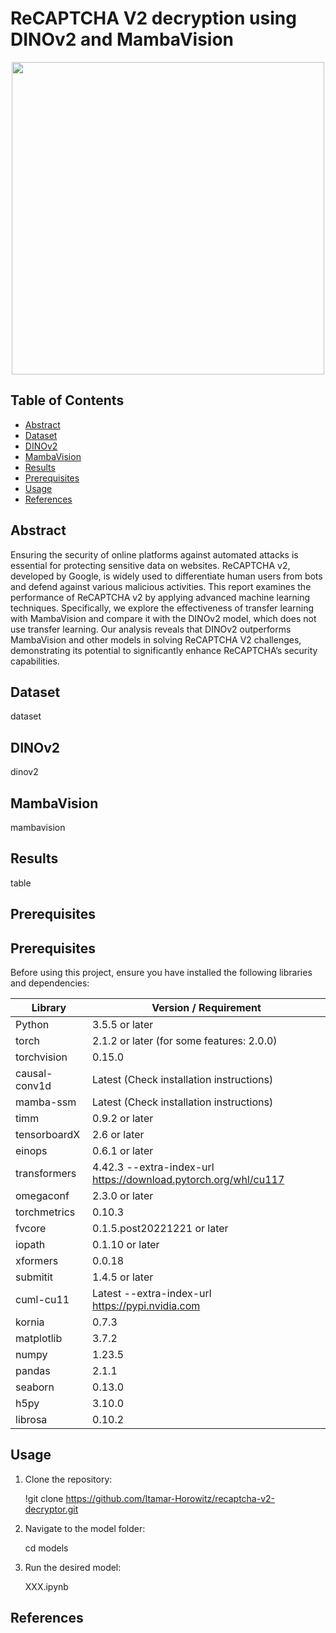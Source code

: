 # ReCAPTCHA V2 decryption using DINOv2 and MambaVision 

<p align="center">
  <img width="500" src="https://github.com/Itamar-Horowitz/recaptcha-v2-decryptor/blob/main/images/google_recaptcha.png">
</p>

## Table of Contents
  * [Abstract](#background)
  * [Dataset](#dataset)
  * [DINOv2](#dinov2)
  * [MambaVision](#mambavision)
  * [Results](#results)
  * [Prerequisites](#prerequisites)
  * [Usage](#usage)
  * [References](#references)

## Abstract
Ensuring the security of online platforms against automated attacks is essential for protecting sensitive data on websites. ReCAPTCHA v2, developed by Google, is widely used to differentiate human users from bots and defend against various malicious activities. This report examines the performance of ReCAPTCHA v2 by applying advanced machine learning techniques. Specifically, we explore the effectiveness of transfer learning with MambaVision and compare it with the DINOv2 model, which does not use transfer learning. Our analysis reveals that DINOv2 outperforms MambaVision and other models in solving ReCAPTCHA V2 challenges, demonstrating its potential to significantly enhance ReCAPTCHA’s security capabilities.

## Dataset

dataset

## DINOv2

dinov2

## MambaVision

mambavision

## Results

table

## Prerequisites

## Prerequisites

Before using this project, ensure you have installed the following libraries and dependencies:

| Library                 | Version / Requirement                                                          |
|-------------------------|--------------------------------------------------------------------------------|
| Python                  | 3.5.5 or later                                                                 |
| torch                   | 2.1.2 or later (for some features: 2.0.0)                                      |
| torchvision             | 0.15.0                                                                         |
| causal-conv1d           | Latest (Check installation instructions)                                        |
| mamba-ssm               | Latest (Check installation instructions)                                        |
| timm                    | 0.9.2 or later                                                                 |
| tensorboardX            | 2.6 or later                                                                   |
| einops                  | 0.6.1 or later                                                                 |
| transformers            | 4.42.3 --extra-index-url https://download.pytorch.org/whl/cu117                 |
| omegaconf               | 2.3.0 or later                                                                 |
| torchmetrics            | 0.10.3                                                                         |
| fvcore                  | 0.1.5.post20221221 or later                                                    |
| iopath                  | 0.1.10 or later                                                                |
| xformers                | 0.0.18                                                                         |
| submitit                | 1.4.5 or later                                                                 |
| cuml-cu11               | Latest --extra-index-url https://pypi.nvidia.com                                |
| kornia                  | 0.7.3                                                                          |
| matplotlib              | 3.7.2                                                                          |
| numpy                   | 1.23.5                                                                         |
| pandas                  | 2.1.1                                                                          |
| seaborn                 | 0.13.0                                                                         |
| h5py                    | 3.10.0                                                                         |
| librosa                 | 0.10.2                                                                         |

## Usage

1. Clone the repository:

   !git clone https://github.com/Itamar-Horowitz/recaptcha-v2-decryptor.git

3. Navigate to the model folder:

   cd models

5. Run the desired model:

   XXX.ipynb

## References

